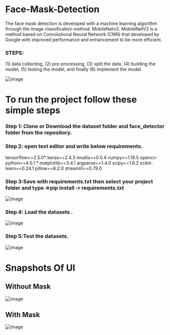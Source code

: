 # Face-Mask-Detection
The face mask detection is developed with a machine learning algorithm through the image classification method: MobileNetv2. MobileNetV2 is a method based on Convolutional Neural Network (CNN) that developed by Google with improved performance and enhancement to be more efficient.

### STEPS:
 (1) data collecting,
 (2) pre-processing, 
(3) split the data,
 (4) building the model,
 (5) testing the model, 
and finally (6) implement the model.


![image](https://user-images.githubusercontent.com/41635465/149117298-e491ab91-5e38-4a5f-8d5f-d8d7e74501ff.png)

# To run the project follow these simple steps
### Step 1: Clone or Download the dataset folder and face_detector folder from the repository.
### Step 2: open text editor and write below requirements.
tensorflow>=2.5.0*
keras==2.4.3
imutils==0.5.4
numpy==1.19.5
opencv-python==4.5.1.*
matplotlib==3.4.1
argparse==1.4.0
scipy==1.6.2
scikit-learn==0.24.1
pillow==8.2.0
streamlit==0.79.0
### Step 3:Save with requirements.txt then select your project folder and type =>**pip install -r requirements.txt**
![image](https://user-images.githubusercontent.com/41635465/149119433-c7e12804-e0d1-48ea-a39a-54a904a673a8.png)
### Step 4: Load the datasets .
![image](https://user-images.githubusercontent.com/41635465/149120362-ce8e5a78-77dd-46f1-8a78-f507e0c40d75.png)
### Step 5:Test the datasets.
![image](https://user-images.githubusercontent.com/41635465/149120483-9b367d95-70cf-44c5-bf2c-75bad00ceaac.png)





# Snapshots Of UI
## **Without Mask**




![image](https://user-images.githubusercontent.com/41635465/140611523-6d243cba-34f9-44a3-837d-da88e5f5e59a.png)





## **With Mask**






![image](https://user-images.githubusercontent.com/41635465/140611745-dcc9b01c-030d-4134-b7b2-22f564055a19.png)


